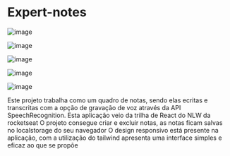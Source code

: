 # Expert-notes
![image](https://github.com/Joao-Vitor-Marques-Braga/Expert-notes/assets/102833436/d92285cb-51f9-467c-bc5d-86de513e7c51)

![image](https://github.com/Joao-Vitor-Marques-Braga/Expert-notes/assets/102833436/005cfaec-efde-4152-a321-992e79fbfe32)

![image](https://github.com/Joao-Vitor-Marques-Braga/Expert-notes/assets/102833436/722c7f61-337e-43fd-9d10-1c560ac11e19)

![image](https://github.com/Joao-Vitor-Marques-Braga/Expert-notes/assets/102833436/5fcd5e2f-c8ce-4c63-bcc2-f41a870fdee1)

![image](https://github.com/Joao-Vitor-Marques-Braga/Expert-notes/assets/102833436/2abba071-201f-48ca-92e9-28c4b41bd518)

Este projeto trabalha como um quadro de notas, sendo elas ecritas e transcritas com a opção de gravação de voz através da API SpeechRecognition. Esta aplicação veio da trilha de React do NLW da rocketseat
O projeto consegue criar e excluir notas, as notas ficam salvas no localstorage do seu navegador
O design responsivo está presente na aplicação, com a utilização do tailwind apresenta uma interface simples e eficaz ao que se propõe
